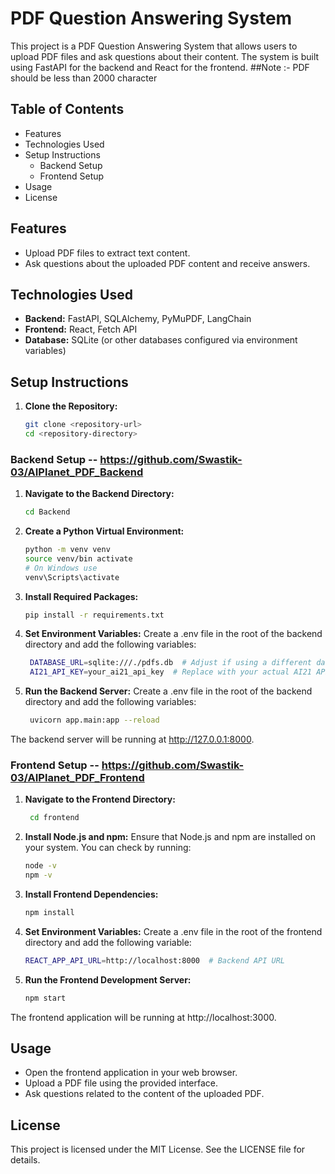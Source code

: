 # PDF Question Answering System

This project is a PDF Question Answering System that allows users to upload PDF files and ask questions about their content. The system is built using FastAPI for the backend and React for the frontend.
##Note :- 
PDF should be less than 2000 character
## Table of Contents
* Features
* Technologies Used
* Setup Instructions
  * Backend Setup
  * Frontend Setup
* Usage
* License

## Features
* Upload PDF files to extract text content.
* Ask questions about the uploaded PDF content and receive answers.

## Technologies Used
* **Backend:** FastAPI, SQLAlchemy, PyMuPDF, LangChain
* **Frontend:** React, Fetch API
* **Database:** SQLite (or other databases configured via environment variables)

## Setup Instructions
1. **Clone the Repository:**
   ```bash
   git clone <repository-url>
   cd <repository-directory>
### Backend Setup -- https://github.com/Swastik-03/AIPlanet_PDF_Backend
1. **Navigate to the Backend Directory:**
   ```bash
   cd Backend
2. **Create a Python Virtual Environment:**
   ```bash
   python -m venv venv
   source venv/bin activate  
   # On Windows use 
   venv\Scripts\activate
3. **Install Required Packages:**   

    ```bash
    pip install -r requirements.txt
4. **Set Environment Variables:**
   Create a .env file in the root of the backend directory and add the following variables:   
   ```bash
    DATABASE_URL=sqlite:///./pdfs.db  # Adjust if using a different database
    AI21_API_KEY=your_ai21_api_key  # Replace with your actual AI21 API key
5. **Run the Backend Server:**
   Create a .env file in the root of the backend directory and add the following variables:   
   ```bash
    uvicorn app.main:app --reload
The backend server will be running at http://127.0.0.1:8000.

### Frontend Setup -- https://github.com/Swastik-03/AIPlanet_PDF_Frontend

1. **Navigate to the Frontend Directory:**
   ```bash
    cd frontend
2. **Install Node.js and npm:**
    Ensure that Node.js and npm are installed on your system. You can check by running:
   ```bash
   node -v
   npm -v
3. **Install Frontend Dependencies:**
   ```bash
   npm install
4. **Set Environment Variables:**
    Create a .env file in the root of the frontend directory and add the following variable:
   ```bash
   REACT_APP_API_URL=http://localhost:8000  # Backend API URL
5. **Run the Frontend Development Server:**
   ```bash
   npm start
The frontend application will be running at http://localhost:3000.

## Usage
* Open the frontend application in your web browser.
* Upload a PDF file using the provided interface.
* Ask questions related to the content of the uploaded PDF.

## License
This project is licensed under the MIT License. See the LICENSE file for details.
